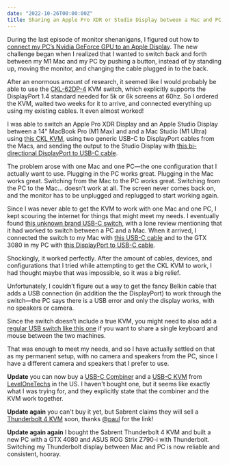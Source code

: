 ```yaml
---
date: "2022-10-26T00:00:00Z"
title: Sharing an Apple Pro XDR or Studio Display between a Mac and PC
---
```


During the last episode of monitor shenanigans, I figured out how to [connect my PC’s Nvidia GeForce GPU to an Apple Display](/2022/10/24/apple-studio-display-from-a-pc-without-thunderbolt). The new challenge began when I realized that I wanted to switch back and forth between my M1 Mac and my PC by pushing a button, instead of by standing up, moving the monitor, and changing the cable plugged in to the back.

After an enormous amount of research, it seemed like I would probably be able to use the [CKL-62DP-4](https://cklkvm.com/products/ckl-2-port-usb-3-0-kvm-switch-displayport-1-4-8k-30hz-for-2-computers-1-monitor-pc-screen-keyboard-mouse-peripheral-audio-sharing-selector-box-with-all-cables-62dp-4) KVM switch, which explicitly supports the DisplayPort 1.4 standard needed for 5k or 6k screens at 60hz. So I ordered the KVM, waited two weeks for it to arrive, and connected everything up using my existing cables. It even almost worked!

I was able to switch an Apple Pro XDR Display and an Apple Studio Display between a 14" MacBook Pro (M1 Max) and and a Mac Studio (M1 Ultra) using [this CKL KVM](https://cklkvm.com/products/ckl-2-port-usb-3-0-kvm-switch-displayport-1-4-8k-30hz-for-2-computers-1-monitor-pc-screen-keyboard-mouse-peripheral-audio-sharing-selector-box-with-all-cables-62dp-4), using two generic USB-C to DisplayPort cables from the Macs, and sending the output to the Studio Display with [this bi-directional DisplayPort to USB-C cable](https://rads.stackoverflow.com/amzn/click/com/B08BY78C42).

The problem arose with one Mac and one PC—the one configuration that I actually want to use. Plugging in the PC works great. Plugging in the Mac works great. Switching from the Mac to the PC works great. Switching from the PC to the Mac… doesn’t work at all. The screen never comes back on, and the monitor has to be unplugged and replugged to start working again.

Since I was never able to get the KVM to work with one Mac and one PC, I kept scouring the internet for things that might meet my needs. I eventually found [this unknown brand USB-C switch](https://rads.stackoverflow.com/amzn/click/com/B092VHC166), with a lone review mentioning that it had worked to switch between a PC and a Mac. When it arrived, I connected the switch to my Mac with [this USB-C cable](https://rads.stackoverflow.com/amzn/click/com/B07X31FG6Z) and to the GTX 3080 in my PC with [this DisplayPort to USB-C cable](https://rads.stackoverflow.com/amzn/click/com/B07R1NBCXK).

Shockingly, it worked perfectly. After the amount of cables, devices, and configurations that I tried while attempting to get the CKL KVM to work, I had thought maybe that was impossible, so it was a big relief.

Unfortunately, I couldn’t figure out a way to get the fancy Belkin cable that adds a USB connection (in addition the the DisplayPort) to work through the switch—the PC says there is a USB error and only the display works, with no speakers or camera.

Since the switch doesn’t include a true KVM, you might need to also add a [regular USB switch like this one]([https://www.amazon.com/UGREEN-Selector-Computers-Peripheral-One-Button/dp/B01MXXQKGM]) if you want to share a single keyboard and mouse between the two machines.

That was enough to meet my needs, and so I have actually settled on that as my permanent setup, with no camera and speakers from the PC, since I have a different camera and speakers that I prefer to use.

**Update** you can now buy a [USB-C Combiner](https://www.store.level1techs.com/products/p/dp-repeater-hdmi-splitter-6sha9-yznx5-zm58w) and a [USB-C KVM](https://store.level1techs.com/products/kvm-switch-usbc-model) from [LevelOneTechs](https://level1techs.com) in the US. I haven't bought one, but it seems like exactly what I was trying for, and they explicitly state that the combiner and the KVM work together.

**Update again** you can't buy it yet, but Sabrent claims they will sell a [Thunderbolt 4 KVM](https://sabrent.com/products/sb-tb4k) soon, thanks [@paul](https://tapbots.social/@paul/110403339218941998) for the link!

**Update again again** I bought the Sabrent Thunderbolt 4 KVM and built a new PC with a GTX 4080 and ASUS ROG Strix Z790-i with Thunderbolt. Switching my Thunderbolt display between Mac and PC is now reliable and consistent, hooray.
